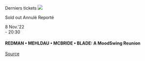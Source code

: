 [](https://www.bozar.be/fr/calendrier/redman-mehldau-mcbride-blade-moodswing-reunion)

Derniers tickets ![](https://www.bozar.be/sites/default/files/styles/small_card_landscape/public/efficy/images/2817824_20221108_moodswing_c_michael_wilson.jpg?h=242cd5c8&itok=WjTx5_PA) 

Sold out Annulé Reporté

8 Nov.'22  
\- 20:30

#### REDMAN • MEHLDAU • MCBRIDE • BLADE: A MoodSwing Reunion

[Source](https://www.bozar.be/fr/search?contentType=event&searchQuery=joshua)